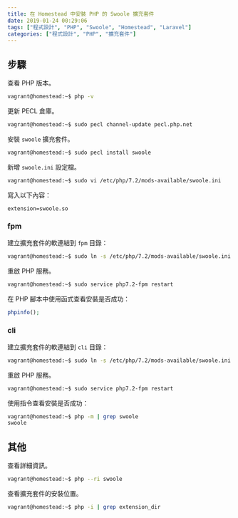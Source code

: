 ```yaml
---
title: 在 Homestead 中安裝 PHP 的 Swoole 擴充套件
date: 2019-01-24 00:29:06
tags: ["程式設計", "PHP", "Swoole", "Homestead", "Laravel"]
categories: ["程式設計", "PHP", "擴充套件"]
---
```


## 步驟

查看 PHP 版本。

```bash
vagrant@homestead:~$ php -v
```

更新 PECL 倉庫。

```bash
vagrant@homestead:~$ sudo pecl channel-update pecl.php.net
```

安裝 `swoole` 擴充套件。

```bash
vagrant@homestead:~$ sudo pecl install swoole
```

新增 `swoole.ini` 設定檔。

```bash
vagrant@homestead:~$ sudo vi /etc/php/7.2/mods-available/swoole.ini
```

寫入以下內容：

```
extension=swoole.so
```

### fpm

建立擴充套件的軟連結到 `fpm` 目錄：

```bash
vagrant@homestead:~$ sudo ln -s /etc/php/7.2/mods-available/swoole.ini /etc/php/7.2/fpm/conf.d/20-swoole.ini
```

重啟 PHP 服務。

```bash
vagrant@homestead:~$ sudo service php7.2-fpm restart
```

在 PHP 腳本中使用函式查看安裝是否成功：

```php
phpinfo();
```

### cli

建立擴充套件的軟連結到 `cli` 目錄：

```bash
vagrant@homestead:~$ sudo ln -s /etc/php/7.2/mods-available/swoole.ini /etc/php/7.2/cli/conf.d/20-swoole.ini
```

重啟 PHP 服務。

```bash
vagrant@homestead:~$ sudo service php7.2-fpm restart
```

使用指令查看安裝是否成功：

```bash
vagrant@homestead:~$ php -m | grep swoole
swoole
```

## 其他

查看詳細資訊。

```bash
vagrant@homestead:~$ php --ri swoole
```

查看擴充套件的安裝位置。

```bash
vagrant@homestead:~$ php -i | grep extension_dir
```
